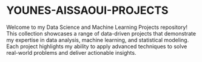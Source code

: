 # YOUNES-AISSAOUI-PROJECTS
Welcome to my Data Science and Machine Learning Projects repository! This collection showcases a range of data-driven projects that demonstrate my expertise in data analysis, machine learning, and statistical modeling. Each project highlights my ability to apply advanced techniques to solve real-world problems and deliver actionable insights.

